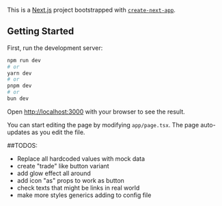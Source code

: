 This is a [Next.js](https://nextjs.org/) project bootstrapped with [`create-next-app`](https://github.com/vercel/next.js/tree/canary/packages/create-next-app).

## Getting Started

First, run the development server:

```bash
npm run dev
# or
yarn dev
# or
pnpm dev
# or
bun dev
```

Open [http://localhost:3000](http://localhost:3000) with your browser to see the result.

You can start editing the page by modifying `app/page.tsx`. The page auto-updates as you edit the file.

##TODOS:

- Replace all hardcoded values with mock data
- create "trade" like button variant
- add glow effect all around
- add icon "as" props to work as button
- check texts that might be links in real world
- make more styles generics adding to config file
